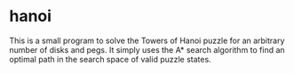 # hanoi

This is a small program to solve the Towers of Hanoi puzzle for an arbitrary number of disks and pegs. It simply uses the A\* search algorithm to find an optimal path in the search space of valid puzzle states.
